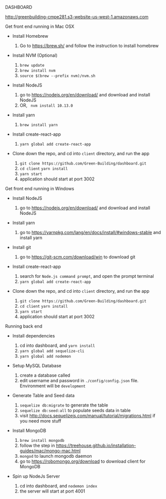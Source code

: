 DASHBOARD

http://greenbuilding-cmpe281.s3-website-us-west-1.amazonaws.com


Get front end running in Mac OSX

* Install Homebrew
  1. Go to https://brew.sh/ and follow the instruction to install homebrew

* Install NVM (Optional)
  1. `brew update`
  2. `brew install nvm`
  3. `source $(brew --prefix nvm)/nvm.sh`

* Install NodeJS
  1. go to https://nodejs.org/en/download/ and download and install NodeJS
  2. OR, ` nvm install 10.13.0`

* Install yarn
  1. `brew install yarn`

* Install create-react-app
  1. `yarn global add create-react-app`

* Clone down the repo, and cd into `client` directory, and run the app
  1. `git clone https://github.com/Green-Building/dashboard.git`
  2. `cd client` `yarn install`
  3. `yarn start`
  4. application should start at port 3002

Get front end running in Windows

* Install NodeJS
  1. go to https://nodejs.org/en/download/ and download and install NodeJS

* Install yarn
  1. go to https://yarnpkg.com/lang/en/docs/install/#windows-stable and install yarn

* Install git
  1. go to https://git-scm.com/download/win to download git

* Install create-react-app
  1. search for `Node.js command prompt`, and open the prompt terminal
  1. `yarn global add create-react-app`

* Clone down the repo, and cd into `client` directory, and run the app
  1. `git clone https://github.com/Green-Building/dashboard.git`
  2. `cd client` `yarn install`
  3. `yarn start`
  4. application should start at port 3002

Running back end

* Install dependencies
  1. cd into dashboard, and `yarn install`
  2. `yarn global add sequelize-cli`
  3. `yarn global add nodemon`

* Setup MySQL Database
  1. create a database called <simulator>
  2. edit username and password in `./config/config.json` file. Environment will be `development`

* Generate Table and Seed data
  1. `sequelize db:migrate` to generate the table
  2. `sequelize db:seed:all` to populate seeds data in table
  3. visit http://docs.sequelizejs.com/manual/tutorial/migrations.html if you need more stuff

* Install MongoDB
  1. `brew install mongodb`
  2. follow the step in https://treehouse.github.io/installation-guides/mac/mongo-mac.html
  3. `mongod` to launch mongodb daemon
  4. go to https://robomongo.org/download to download client for MongoDB

* Spin up NodeJs Server
  1. cd into dashboard, and `nodemon index`
  2. the server will start at port 4001

